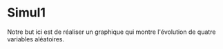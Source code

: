 # Simul1
Notre but ici est de réaliser un graphique qui montre l'évolution de quatre variables aléatoires.